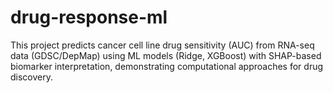 # drug-response-ml
This project predicts cancer cell line drug sensitivity (AUC) from RNA-seq data (GDSC/DepMap) using ML models (Ridge, XGBoost) with SHAP-based biomarker interpretation, demonstrating computational approaches for drug discovery.
